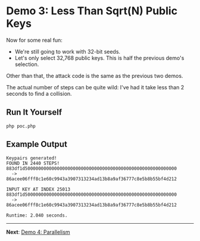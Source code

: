 # Demo 3: Less Than Sqrt(N) Public Keys

Now for some real fun:

* We're still going to work with 32-bit seeds.
* Let's only select 32,768 public keys. This is half the previous demo's selection.

Other than that, the attack code is the same as the previous two demos.

The actual number of steps can be quite wild: I've had it take less than 2 seconds to find a collision.

## Run It Yourself

```terminal
php poc.php
```

## Example Output

```
Keypairs generated!
FOUND IN 2440 STEPS!
883df1d500000000000000000000000000000000000000000000000000000000
  ->
86acee06fff8c1e60c9943a3907313234ad13b8a9af36777c8e5b8b55bf4d212

INPUT KEY AT INDEX 25013
883df1d500000000000000000000000000000000000000000000000000000000
  ->
86acee06fff8c1e60c9943a3907313234ad13b8a9af36777c8e5b8b55bf4d212

Runtime: 2.040 seconds.
```

-----

**Next**: [Demo 4: Parallelism](../demo4)
